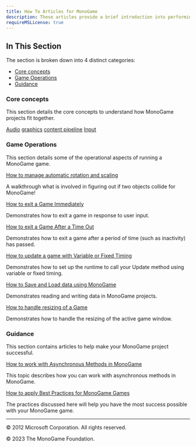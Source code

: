 ```yaml
---
title: How To Articles for MonoGame
description: These articles provide a brief introduction into performing some basic tasks in MonoGame.
requireMSLicense: true
---
```


## In This Section

The section is broken down into 4 distinct categories:

* [Core concepts](#core-concepts)
* [Game Operations](#game-operations)
* [Guidance](#guidance)

### Core concepts

This section details the core concepts to understand how MonoGame projects fit together.

[Audio](./audio/index.md)
[graphics](./graphics/index.md)
[content pipeline](./content_pipeline/index.md)
[Input](./input/index.md)

### Game Operations

This section details some of the operational aspects of running a MonoGame game.

[How to manage automatic rotation and scaling](HowTo_AutomaticRotation.md)

A walkthrough what is involved in figuring out if two objects collide for MonoGame!

[How to exit a Game Immediately](HowTo_ExitNow.md)

Demonstrates how to exit a game in response to user input.

[How to exit a Game After a Time Out](HowTo_TimingOut.md)

Demonstrates how to exit a game after a period of time (such as inactivity) has passed.

[How to update a game with Variable or Fixed Timing](HowTo_VariableStepGameLoop.md)

Demonstrates how to set up the runtime to call your Update method using variable or fixed timing.

[How to Save and Load data using MonoGame](HowTo_SaveData.md)

Demonstrates reading and writing data in MonoGame projects.

[How to handle resizing of a Game](HowTo_PlayerResize.md)

Demonstrates how to handle the resizing of the active game window.

### Guidance

This section contains articles to help make your MonoGame project successful.

[How to work with Asynchronous Methods in MonoGame](HowTo_AsyncProgramming.md)

This topic describes how you can work with asynchronous methods in MonoGame.

[How to apply Best Practices for MonoGame Games](HowTo_MobileBestPractices.md)

The practices discussed here will help you have the most success possible with your MonoGame game.

---

© 2012 Microsoft Corporation. All rights reserved.  

© 2023 The MonoGame Foundation.
